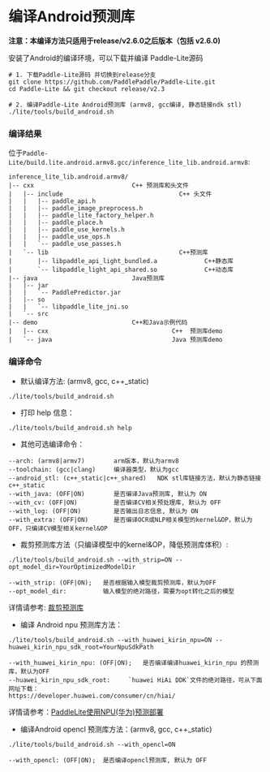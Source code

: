 
# 编译Android预测库

**注意：本编译方法只适用于release/v2.6.0之后版本（包括 v2.6.0)**

安装了Android的编译环境，可以下载并编译 Paddle-Lite源码

```shell
# 1. 下载Paddle-Lite源码 并切换到release分支
git clone https://github.com/PaddlePaddle/Paddle-Lite.git
cd Paddle-Lite && git checkout release/v2.3

# 2. 编译Paddle-Lite Android预测库 (armv8, gcc编译, 静态链接ndk stl)
./lite/tools/build_android.sh
```



### 编译结果

位于`Paddle-Lite/build.lite.android.armv8.gcc/inference_lite_lib.android.armv8`:

```shell
inference_lite_lib.android.armv8/
|-- cxx                           C++ 预测库和头文件
|   |-- include                                C++ 头文件
|   |   |-- paddle_api.h
|   |   |-- paddle_image_preprocess.h
|   |   |-- paddle_lite_factory_helper.h
|   |   |-- paddle_place.h
|   |   |-- paddle_use_kernels.h
|   |   |-- paddle_use_ops.h
|   |   `-- paddle_use_passes.h
|   `-- lib                                    C++预测库
|       |-- libpaddle_api_light_bundled.a             C++静态库
|       `-- libpaddle_light_api_shared.so             C++动态库
|-- java                          Java预测库
|   |-- jar
|   |   `-- PaddlePredictor.jar
|   |-- so
|   |   `-- libpaddle_lite_jni.so
|   `-- src
|-- demo                          C++和Java示例代码
|   |-- cxx                                  C++  预测库demo
|   `-- java                                 Java 预测库demo
```



### 编译命令

- 默认编译方法: (armv8, gcc, c++_static)                                           
```                                        shell
./lite/tools/build_android.sh
```

- 打印 help 信息：

```shell
./lite/tools/build_android.sh help
```

- 其他可选编译命令：

```shell
--arch: (armv8|armv7)        arm版本，默认为armv8
--toolchain: (gcc|clang)     编译器类型，默认为gcc
--android_stl: (c++_static|c++_shared)   NDK stl库链接方法，默认为静态链接c++_static
--with_java: (OFF|ON)        是否编译Java预测库, 默认为 ON
--with_cv: (OFF|ON)          是否编译CV相关预处理库, 默认为 OFF
--with_log: (OFF|ON)         是否输出日志信息, 默认为 ON
--with_extra: (OFF|ON)       是否编译OCR或NLP相关模型的kernel&OP，默认为OFF，只编译CV模型相关kernel&OP
```

- 裁剪预测库方法（只编译模型中的kernel&OP，降低预测库体积）:

```shell
./lite/tools/build_android.sh --with_strip=ON --opt_model_dir=YourOptimizedModelDir
```
```shell
--with_strip: (OFF|ON);   是否根据输入模型裁剪预测库，默认为OFF
--opt_model_dir:          输入模型的绝对路径，需要为opt转化之后的模型
```
详情请参考:  [裁剪预测库](https://paddle-lite.readthedocs.io/zh/latest/user_guides/library_tailoring.html)


- 编译 Android npu 预测库方法：

```shell
./lite/tools/build_android.sh --with_huawei_kirin_npu=ON --huawei_kirin_npu_sdk_root=YourNpuSdkPath
```
```shell
--with_huawei_kirin_npu: (OFF|ON);   是否编译编译huawei_kirin_npu 的预测库，默认为OFF
--huawei_kirin_npu_sdk_root:     `huawei HiAi DDK`文件的绝对路径，可从下面网址下载：
https://developer.huawei.com/consumer/cn/hiai/
```
详情请参考：[PaddleLite使用NPU(华为)预测部署](https://paddle-lite.readthedocs.io/zh/latest/demo_guides/npu.html)

- 编译Android opencl 预测库方法：(armv8, gcc, c++_static)

```shell
./lite/tools/build_android.sh --with_opencl=ON
```
```shell
--with_opencl: (OFF|ON);  是否编译opencl预测库, 默认为 OFF
```
